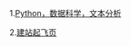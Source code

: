 1.[Python，数据科学，文本分析](https://marcobonzanini.com "Python，数据科学，文本分析")

2.[建站起飞页](https://www.qifeiye.com/ "建站起飞页")
